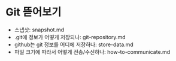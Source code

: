 # Git 뜯어보기
- 스냅샷: snapshot.md
- .git에 정보가 어떻게 저장되나: git-repository.md
- github는 git 정보를 어디에 저장하나: store-data.md
- 파일 크기에 따라서 어떻게 전송/수신하나: how-to-communicate.md
  